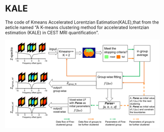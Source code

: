 # KALE
The code of Kmeans Accelerated Lorentzian Eatimation(KALE),that from the aeticle named “A K-means clustering method for accelerated lorentzian estimation (KALE) in CEST MRI quantification”.

![image](https://github.com/easyCEST/KALE/blob/main/KALE%20flow%20chart.png)

